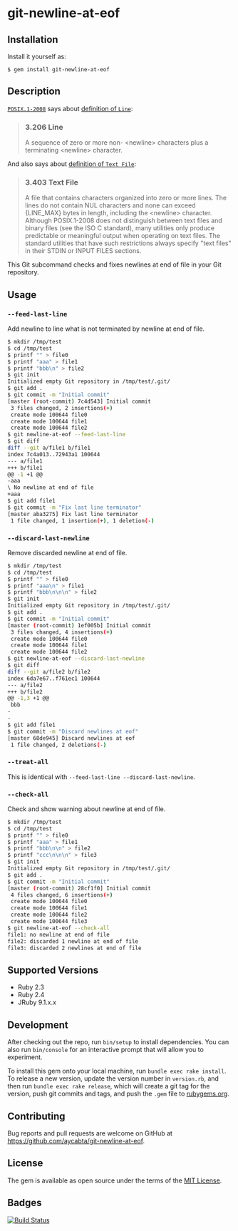 # git-newline-at-eof

## Installation

Install it yourself as:

    $ gem install git-newline-at-eof

## Description

[`POSIX.1-2008`](http://pubs.opengroup.org/onlinepubs/9699919799/) says about [definition of `Line`](http://pubs.opengroup.org/onlinepubs/9699919799/basedefs/V1_chap03.html#tag_03_206):

> ### 3.206 Line
> A sequence of zero or more non- \<newline\> characters plus a terminating \<newline\> character.

And also says about [definition of `Text File`](http://pubs.opengroup.org/onlinepubs/9699919799/basedefs/V1_chap03.html#tag_03_403):

> ### 3.403 Text File
> A file that contains characters organized into zero or more lines. The lines do not contain NUL characters and none can exceed {LINE_MAX} bytes in length, including the \<newline\> character. Although POSIX.1-2008 does not distinguish between text files and binary files (see the ISO C standard), many utilities only produce predictable or meaningful output when operating on text files. The standard utilities that have such restrictions always specify "text files" in their STDIN or INPUT FILES sections.

This Git subcommand checks and fixes newlines at end of file in your Git repository.

## Usage

### `--feed-last-line`

Add newline to line what is not terminated by newline at end of file.

```bash
$ mkdir /tmp/test
$ cd /tmp/test
$ printf "" > file0
$ printf "aaa" > file1
$ printf "bbb\n" > file2
$ git init
Initialized empty Git repository in /tmp/test/.git/
$ git add .
$ git commit -m "Initial commit"
[master (root-commit) 7c4d543] Initial commit
 3 files changed, 2 insertions(+)
 create mode 100644 file0
 create mode 100644 file1
 create mode 100644 file2
$ git newline-at-eof --feed-last-line
$ git diff
diff --git a/file1 b/file1
index 7c4a013..72943a1 100644
--- a/file1
+++ b/file1
@@ -1 +1 @@
-aaa
\ No newline at end of file
+aaa
$ git add file1
$ git commit -m "Fix last line terminator"
[master aba3275] Fix last line terminator
 1 file changed, 1 insertion(+), 1 deletion(-)
```

### `--discard-last-newline`

Remove discarded newline at end of file.

```bash
$ mkdir /tmp/test
$ cd /tmp/test
$ printf "" > file0
$ printf "aaa\n" > file1
$ printf "bbb\n\n\n" > file2
$ git init
Initialized empty Git repository in /tmp/test/.git/
$ git add .
$ git commit -m "Initial commit"
[master (root-commit) 1ef005b] Initial commit
 3 files changed, 4 insertions(+)
 create mode 100644 file0
 create mode 100644 file1
 create mode 100644 file2
$ git newline-at-eof --discard-last-newline
$ git diff
diff --git a/file2 b/file2
index 6da7e67..f761ec1 100644
--- a/file2
+++ b/file2
@@ -1,3 +1 @@
 bbb
-
-
$ git add file1
$ git commit -m "Discard newlines at eof"
[master 68de945] Discard newlines at eof
 1 file changed, 2 deletions(-)
```

### `--treat-all`

This is identical with `--feed-last-line --discard-last-newline`.

### `--check-all`

Check and show warning about newline at end of file.

```bash
$ mkdir /tmp/test
$ cd /tmp/test
$ printf "" > file0
$ printf "aaa" > file1
$ printf "bbb\n\n" > file2
$ printf "ccc\n\n\n" > file3
$ git init
Initialized empty Git repository in /tmp/test/.git/
$ git add .
$ git commit -m "Initial commit"
[master (root-commit) 28cf1f0] Initial commit
 4 files changed, 6 insertions(+)
 create mode 100644 file0
 create mode 100644 file1
 create mode 100644 file2
 create mode 100644 file3
$ git newline-at-eof --check-all
file1: no newline at end of file
file2: discarded 1 newline at end of file
file3: discarded 2 newlines at end of file
```

## Supported Versions

- Ruby 2.3
- Ruby 2.4
- JRuby 9.1.x.x

## Development

After checking out the repo, run `bin/setup` to install dependencies. You can also run `bin/console` for an interactive prompt that will allow you to experiment.

To install this gem onto your local machine, run `bundle exec rake install`. To release a new version, update the version number in `version.rb`, and then run `bundle exec rake release`, which will create a git tag for the version, push git commits and tags, and push the `.gem` file to [rubygems.org](https://rubygems.org).

## Contributing

Bug reports and pull requests are welcome on GitHub at https://github.com/aycabta/git-newline-at-eof.


## License

The gem is available as open source under the terms of the [MIT License](http://opensource.org/licenses/MIT).

## Badges

[![Build Status](https://travis-ci.org/aycabta/git-newline-at-eof.svg)](https://travis-ci.org/aycabta/git-newline-at-eof)
